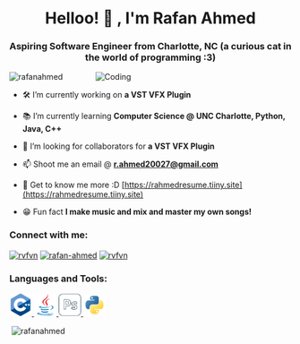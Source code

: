 <h1 align="center">Helloo! 👋 , I'm Rafan Ahmed</h1>
<h3 align="center">Aspiring Software Engineer from Charlotte, NC (a curious cat in the world of programming :3)</h3>
<img align="right" alt="Coding" width="350" src="https://cdn.dribbble.com/userupload/13482669/file/original-5b85491e5a3c4787310de81464d6f340.gif" alt="Your GIF">


<p align="left"> <img src="https://komarev.com/ghpvc/?username=rafanahmed&label=Profile%20views&color=0e75b6&style=flat" alt="rafanahmed" /> </p>

- 🛠️ I’m currently working on **a VST VFX Plugin**

- 📚 I’m currently learning **Computer Science @ UNC Charlotte, Python, Java, C++**

- 🤝 I’m looking for collaborators for **a VST VFX Plugin**

- 📫 Shoot me an email @ **r.ahmed20027@gmail.com**

- 📄 Get to know me more :D [https://rahmedresume.tiiny.site](https://rahmedresume.tiiny.site)

- 😁 Fun fact **I make music and mix and master my own songs!**

<h3 align="left">Connect with me:</h3>
<p align="left">
<a href="https://twitter.com/rvfvn" target="blank"><img align="center" src="https://raw.githubusercontent.com/rahuldkjain/github-profile-readme-generator/master/src/images/icons/Social/twitter.svg" alt="rvfvn" height="30" width="40" /></a>
<a href="https://linkedin.com/in/rafan-ahmed" target="blank"><img align="center" src="https://raw.githubusercontent.com/rahuldkjain/github-profile-readme-generator/master/src/images/icons/Social/linked-in-alt.svg" alt="rafan-ahmed" height="30" width="40" /></a>
<a href="https://www.leetcode.com/rvfvn" target="blank"><img align="center" src="https://raw.githubusercontent.com/rahuldkjain/github-profile-readme-generator/master/src/images/icons/Social/leet-code.svg" alt="rvfvn" height="30" width="40" /></a>
</p>

<h3 align="left">Languages and Tools:</h3>
<p align="left"> <a href="https://www.w3schools.com/cpp/" target="_blank" rel="noreferrer"> <img src="https://raw.githubusercontent.com/devicons/devicon/master/icons/cplusplus/cplusplus-original.svg" alt="cplusplus" width="40" height="40"/> </a> <a href="https://www.java.com" target="_blank" rel="noreferrer"> <img src="https://raw.githubusercontent.com/devicons/devicon/master/icons/java/java-original.svg" alt="java" width="40" height="40"/> </a> <a href="https://www.photoshop.com/en" target="_blank" rel="noreferrer"> <img src="https://raw.githubusercontent.com/devicons/devicon/master/icons/photoshop/photoshop-line.svg" alt="photoshop" width="40" height="40"/> </a> <a href="https://www.python.org" target="_blank" rel="noreferrer"> <img src="https://raw.githubusercontent.com/devicons/devicon/master/icons/python/python-original.svg" alt="python" width="40" height="40"/> </a> </p>

<p>&nbsp;<img align="center" src="https://github-readme-stats.vercel.app/api?username=rafanahmed&show_icons=true&locale=en" alt="rafanahmed" /></p>
